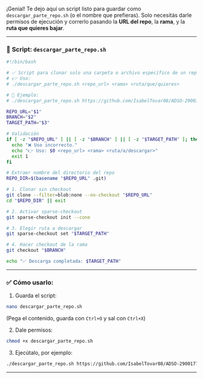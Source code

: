 ¡Genial! Te dejo aquí un script listo para guardar como `descargar_parte_repo.sh` (o el nombre que prefieras). Solo necesitás darle permisos de ejecución y correrlo pasando la **URL del repo**, la **rama**, y la **ruta que quieres bajar**.

---

### 📜 **Script: `descargar_parte_repo.sh`**

```bash
#!/bin/bash

# ✅ Script para clonar solo una carpeta o archivo específico de un repo de GitHub
# 👉 Uso:
# ./descargar_parte_repo.sh <repo_url> <rama> <ruta/que/quieres>

# 📌 Ejemplo:
# ./descargar_parte_repo.sh https://github.com/IsabelTovar08/ADSO-2900177.git main "tecnico/2025/Marzo/c#/ModelSecurityProyecto/Diagram"

REPO_URL="$1"
BRANCH="$2"
TARGET_PATH="$3"

# Validación
if [ -z "$REPO_URL" ] || [ -z "$BRANCH" ] || [ -z "$TARGET_PATH" ]; then
  echo "❌ Uso incorrecto."
  echo "👉 Uso: $0 <repo_url> <rama> <ruta/a/descargar>"
  exit 1
fi

# Extraer nombre del directorio del repo
REPO_DIR=$(basename "$REPO_URL" .git)

# 1. Clonar sin checkout
git clone --filter=blob:none --no-checkout "$REPO_URL"
cd "$REPO_DIR" || exit

# 2. Activar sparse-checkout
git sparse-checkout init --cone

# 3. Elegir ruta a descargar
git sparse-checkout set "$TARGET_PATH"

# 4. Hacer checkout de la rama
git checkout "$BRANCH"

echo "✅ Descarga completada: $TARGET_PATH"
```

---

### ✅ Cómo usarlo:

1. Guarda el script:

```bash
nano descargar_parte_repo.sh
```

(Pega el contenido, guarda con `Ctrl+O` y sal con `Ctrl+X`)

2. Dale permisos:

```bash
chmod +x descargar_parte_repo.sh
```

3. Ejecútalo, por ejemplo:

```bash
./descargar_parte_repo.sh https://github.com/IsabelTovar08/ADSO-2900177.git main "tecnico/2025/Marzo/c#/ModelSecurityProyecto/Diagram"
```

---
